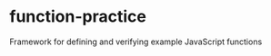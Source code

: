 function-practice
=================

Framework for defining and verifying example JavaScript functions
